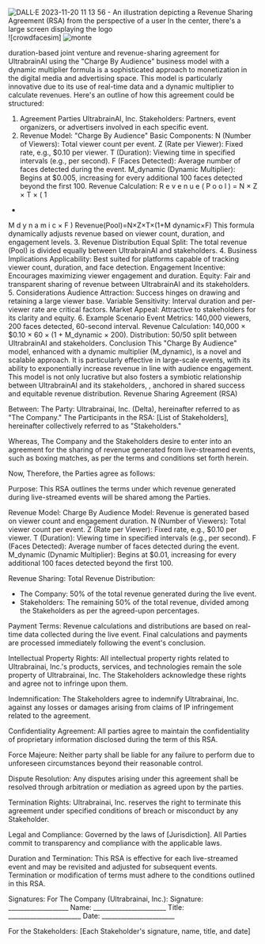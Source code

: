 

![DALL·E 2023-11-20 11 13 56 - An illustration depicting a Revenue Sharing Agreement (RSA) from the perspective of a user  In the center, there's a large screen displaying the logo ](https://github.com/BlackBoyZeus/Ultrabrainai/assets/128257630/b4c4f7dc-9349-4b6c-941f-63b3190ab21f)![crowdfacesim]
![monte](https://github.com/BlackBoyZeus/Ultrabrainai/assets/128257630/39360e86-6245-4678-b8df-27dcf662e852)



duration-based joint venture and revenue-sharing agreement for UltrabrainAI using the "Charge By Audience" business model with a dynamic multiplier formula is a sophisticated approach to monetization in the digital media and advertising space. This model is particularly innovative due to its use of real-time data and a dynamic multiplier to calculate revenues. Here's an outline of how this agreement could be structured:

1. Agreement Parties
UltrabrainAI, Inc.
Stakeholders: Partners, event organizers, or advertisers involved in each specific event.
2. Revenue Model: "Charge By Audience"
Basic Components:
N (Number of Viewers): Total viewer count per event.
Z (Rate per Viewer): Fixed rate, e.g., $0.10 per viewer.
T (Duration): Viewing time in specified intervals (e.g., per second).
F (Faces Detected): Average number of faces detected during the event.
M_dynamic (Dynamic Multiplier): Begins at $0.005, increasing for every additional 100 faces detected beyond the first 100.
Revenue Calculation:
R
e
v
e
n
u
e
(
P
o
o
l
)
=
N
×
Z
×
T
×
(
1
+
M
d
y
n
a
m
i
c
×
F
)
Revenue(Pool)=N×Z×T×(1+M 
dynamic×F)
This formula dynamically adjusts revenue based on viewer count, duration, and engagement levels.
3. Revenue Distribution
Equal Split: The total revenue (Pool) is divided equally between UltrabrainAI and stakeholders.
4. Business Implications
Applicability: Best suited for platforms capable of tracking viewer count, duration, and face detection.
Engagement Incentive: Encourages maximizing viewer engagement and duration.
Equity: Fair and transparent sharing of revenue between UltrabrainAI and its stakeholders.
5. Considerations
Audience Attraction: Success hinges on drawing and retaining a large viewer base.
Variable Sensitivity: Interval duration and per-viewer rate are critical factors.
Market Appeal: Attractive to stakeholders for its clarity and equity.
6. Example Scenario
Event Metrics: 140,000 viewers, 200 faces detected, 60-second interval.
Revenue Calculation: 140,000 × $0.10 × 60 × (1 + M_dynamic × 200).
Distribution: 50/50 split between UltrabrainAI and stakeholders.
Conclusion
This "Charge By Audience" model, enhanced with a dynamic multiplier (M_dynamic), is a novel and scalable approach. It is particularly effective in large-scale events, with its ability to exponentially increase revenue in line with audience engagement. This model is not only lucrative but also fosters a symbiotic relationship between UltrabrainAI and its stakeholders, , anchored in shared success and equitable revenue distribution.
Revenue Sharing Agreement (RSA)

Between:
The Party: Ultrabrainai, Inc. (Delta), hereinafter referred to as "The Company."
The Participants in the RSA: [List of Stakeholders], hereinafter collectively referred to as "Stakeholders."

Whereas, The Company and the Stakeholders desire to enter into an agreement for the sharing of revenue generated from live-streamed events, such as boxing matches, as per the terms and conditions set forth herein.

Now, Therefore, the Parties agree as follows:

Purpose:
This RSA outlines the terms under which revenue generated during live-streamed events will be shared among the Parties. 

Revenue Model:
Charge By Audience Model: Revenue is generated based on viewer count and engagement duration.
N (Number of Viewers): Total viewer count per event.
Z (Rate per Viewer): Fixed rate, e.g., $0.10 per viewer.
T (Duration): Viewing time in specified intervals (e.g., per second).
F (Faces Detected): Average number of faces detected during the event.
M_dynamic (Dynamic Multiplier): Begins at $0.01, increasing for every additional 100 faces detected beyond the first 100.

Revenue Sharing:
Total Revenue Distribution:
- The Company: 50% of the total revenue generated during the live event.
- Stakeholders: The remaining 50% of the total revenue, divided among the Stakeholders as per the agreed-upon percentages.

Payment Terms:
Revenue calculations and distributions are based on real-time data collected during the live event. Final calculations and payments are processed immediately following the event's conclusion.

Intellectual Property Rights:
All intellectual property rights related to Ultrabrainai, Inc.'s products, services, and technologies remain the sole property of Ultrabrainai, Inc. The Stakeholders acknowledge these rights and agree not to infringe upon them.

Indemnification:
The Stakeholders agree to indemnify Ultrabrainai, Inc. against any losses or damages arising from claims of IP infringement related to the agreement.

Confidentiality Agreement:
All parties agree to maintain the confidentiality of proprietary information disclosed during the term of this RSA.

Force Majeure:
Neither party shall be liable for any failure to perform due to unforeseen circumstances beyond their reasonable control.

Dispute Resolution:
Any disputes arising under this agreement shall be resolved through arbitration or mediation as agreed upon by the parties.

Termination Rights:
Ultrabrainai, Inc. reserves the right to terminate this agreement under specified conditions of breach or misconduct by any Stakeholder.

Legal and Compliance:
Governed by the laws of [Jurisdiction]. All Parties commit to transparency and compliance with the applicable laws.

Duration and Termination:
This RSA is effective for each live-streamed event and may be revisited and adjusted for subsequent events. Termination or modification of terms must adhere to the conditions outlined in this RSA.

Signatures:
For The Company (Ultrabrainai, Inc.):
Signature: ___________________
Name: _______________________
Title: _______________________
Date: _______________________

For the Stakeholders:
[Each Stakeholder's signature, name, title, and date]
